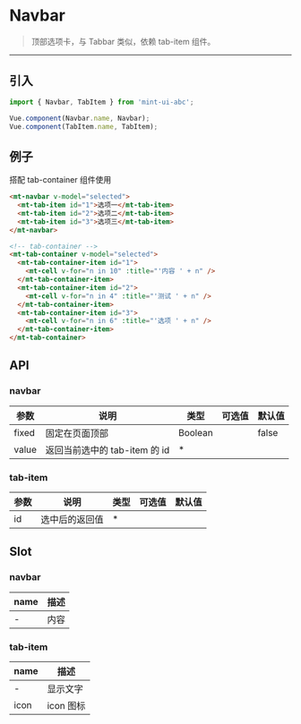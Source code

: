 # Navbar

> 顶部选项卡，与 <router-link to="tabbar">Tabbar</router-link> 类似，依赖 tab-item 组件。

------------

## 引入

```javascript
import { Navbar, TabItem } from 'mint-ui-abc';

Vue.component(Navbar.name, Navbar);
Vue.component(TabItem.name, TabItem);
```

## 例子
搭配 <router-link to="tab-container">tab-container</router-link> 组件使用

```html
<mt-navbar v-model="selected">
  <mt-tab-item id="1">选项一</mt-tab-item>
  <mt-tab-item id="2">选项二</mt-tab-item>
  <mt-tab-item id="3">选项三</mt-tab-item>
</mt-navbar>

<!-- tab-container -->
<mt-tab-container v-model="selected">
  <mt-tab-container-item id="1">
    <mt-cell v-for="n in 10" :title="'内容 ' + n" />
  </mt-tab-container-item>
  <mt-tab-container-item id="2">
    <mt-cell v-for="n in 4" :title="'测试 ' + n" />
  </mt-tab-container-item>
  <mt-tab-container-item id="3">
    <mt-cell v-for="n in 6" :title="'选项 ' + n" />
  </mt-tab-container-item>
</mt-tab-container>
```

## API

### navbar

| 参数 | 说明 | 类型 | 可选值 | 默认值 |
|------|-------|---------|-------|--------|
| fixed | 固定在页面顶部 | Boolean | | false |
| value | 返回当前选中的 tab-item 的 id | * | |  |

### tab-item
| 参数 | 说明 | 类型 | 可选值 | 默认值 |
|------|-------|---------|-------|--------|
| id | 选中后的返回值 | * | |  |

## Slot
### navbar
| name | 描述 |
|------|--------|
| - | 内容 |

### tab-item
| name | 描述 |
|------|--------|
| - | 显示文字|
|icon | icon 图标|
